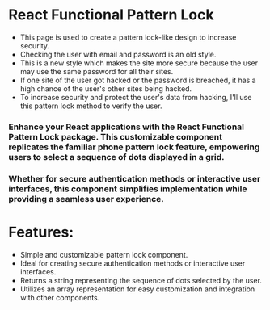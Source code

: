 
<h1> React Functional Pattern Lock </h1>

<ul>
  <li>This page is used to create a pattern lock-like design to increase security.</li>
  <li>Checking the user with email and password is an old style.</li>
  <li>
    This is a new style which makes the site more secure because the user 
  may use the same password for all their sites. 
  </li>
  <li>
      If one site of the user got hacked or the password is breached, 
  it has a high chance of the user's other sites being hacked.
  </li> 
  <li>
  To increase security and protect the user's data from hacking, 
  I'll use this pattern lock method to verify the user.  
  </li>
  
</ul>


<h3>
  Enhance your React applications with the React Functional Pattern Lock package. 
This customizable component replicates the familiar phone pattern lock feature, 
empowering users to select a sequence of dots displayed in a grid. 
</h3>

<h3>
  Whether for secure authentication methods or interactive user interfaces, this component 
simplifies implementation while providing a seamless user experience.
</h3>

<h1>Features:</h1>
<ul>
  <li>Simple and customizable pattern lock component.</li>
  <li>Ideal for creating secure authentication methods or interactive user interfaces.</li>
  <li>Returns a string representing the sequence of dots selected by the user.</li>
  <li>Utilizes an array representation for easy customization and integration with other components.</li>
</ul>




